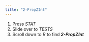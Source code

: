 ```yaml
---
title: "2-PropZInt"
---
```


1. Press *STAT*
2. Slide over to *TESTS*
3. Scroll down to *B* to find ***2-PropZInt***
